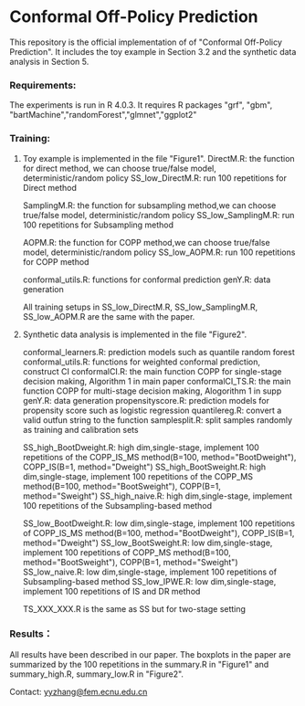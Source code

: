 # Conformal Off-Policy Prediction

This repository is the official implementation of of "Conformal Off-Policy Prediction".  It includes the toy example 
in Section 3.2 and the synthetic data analysis in Section 5.


### Requirements: 
The experiments is run in R 4.0.3. It requires R packages "grf", "gbm", "bartMachine","randomForest","glmnet","ggplot2"

### Training:
1. Toy example is implemented in the file "Figure1". 
    DirectM.R:                the function for direct method, we can choose true/false model, deterministic/random policy
    SS_low_DirectM.R:   run 100 repetitions for Direct method

    SamplingM.R:                the function for subsampling method,we can choose true/false model, deterministic/random policy
    SS_low_SamplingM.R:    run 100 repetitions for Subsampling method

    AOPM.R:                the function for COPP method,we can choose true/false model, deterministic/random policy
    SS_low_AOPM.R:   run 100 repetitions for COPP method

    conformal_utils.R:  functions for conformal prediction
    genY.R:   data generation

    All training setups in SS_low_DirectM.R,  SS_low_SamplingM.R, SS_low_AOPM.R are the same with the paper.

2.  Synthetic data analysis is implemented in the file "Figure2".

    conformal_learners.R:           prediction models such as quantile random forest        
    conformal_utils.R:                 functions for weighted conformal prediction, construct CI
    conformalCI.R:                      the main function COPP for single-stage decision making, Algorithm 1 in main paper
    conformalCI_TS.R:                 the main function COPP for multi-stage decision making, Alogorithm 1 in supp
    genY.R:                                  data generation 
    propensityscore.R:                prediction models for propensity score such as  logistic regression
    quantilereg.R:                        convert a valid outfun string to the function
    samplesplit.R:                        split samples randomly as training and calibration sets
   
    SS_high_BootDweight.R:         high dim,single-stage, implement 100 repetitions of the COPP_IS_MS method(B=100, method="BootDweight"), COPP_IS(B=1, method="Dweight")
    SS_high_BootSweight.R:          high dim,single-stage,  implement 100 repetitions of  the COPP_MS method(B=100, method="BootSweight"), COPP(B=1, method="Sweight")
    SS_high_naive.R:                      high dim,single-stage,  implement 100 repetitions of  the Subsampling-based method

    SS_low_BootDweight.R:          low dim,single-stage,  implement 100 repetitions of  COPP_IS_MS method(B=100, method="BootDweight"), COPP_IS(B=1, method="Dweight")
    SS_low_BootSweight.R:           low dim,single-stage,  implement 100 repetitions of  COPP_MS method(B=100, method="BootSweight"), COPP(B=1, method="Sweight")
    SS_low_naive.R:                       low dim,single-stage,  implement 100 repetitions of  Subsampling-based method
    SS_low_IPWE.R:                       low dim,single-stage,  implement 100 repetitions of  IS and DR method

    TS_XXX_XXX.R is the same as SS but for two-stage setting

### Results：
All results have been described in our paper. The boxplots in the paper are summarized by the 100 repetitions in the
summary.R in "Figure1" and summary_high.R, summary_low.R in "Figure2".

Contact: yyzhang@fem.ecnu.edu.cn
